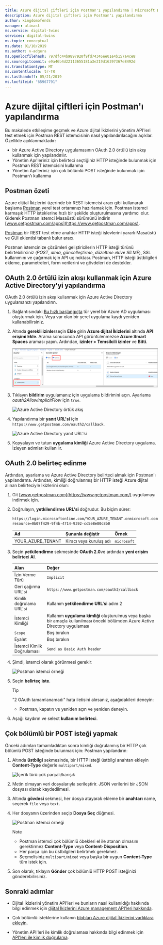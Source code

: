 ```yaml
---
title: Azure dijital çiftleri için Postman'ı yapılandırma | Microsoft Docs
description: Azure dijital çiftleri için Postman'ı yapılandırma
author: kingdomofends
manager: alinast
ms.service: digital-twins
services: digital-twins
ms.topic: conceptual
ms.date: 01/10/2019
ms.author: v-adgera
ms.openlocfilehash: 797dfc44b9897920f9fd74346ee01e4b157a4ce8
ms.sourcegitcommit: e9a46b4d22113655181a3e219d16397367e8492d
ms.translationtype: MT
ms.contentlocale: tr-TR
ms.lasthandoff: 05/21/2019
ms.locfileid: "65967791"
---
```

# <a name="how-to-configure-postman-for-azure-digital-twins"></a>Azure dijital çiftleri için Postman'ı yapılandırma

Bu makalede etkileşime geçmek ve Azure dijital İkizlerini yönetim API'leri test etmek için Postman REST istemcisinin nasıl yapılandırılacağını açıklar. Özellikle açıklanmaktadır:

* bir Azure Active Directory uygulamasının OAuth 2.0 örtülü izin akışı kullanmak için yapılandırılır.
* Yönetim Apı'leriniz için belirteci seçtiğiniz HTTP isteğinde bulunmak için Postman REST istemcisini kullanma
* Yönetim Apı'leriniz için çok bölümlü POST isteğinde bulunmak için Postman'ı kullanma

## <a name="postman-summary"></a>Postman özeti

Azure dijital İkizlerini üzerinde bir REST istemcisi aracı gibi kullanarak başlama [Postman](https://www.getpostman.com/) yerel test ortamınızı hazırlamak için. Postman istemci karmaşık HTTP isteklerine hızlı bir şekilde oluşturulmasına yardımcı olur. Giderek Postman istemci Masaüstü sürümünü indirin [www.getpostman.com/apps](https://www.getpostman.com/apps).

[Postman](https://www.getpostman.com/) bir REST test etme anahtar HTTP isteği işlevlerini yararlı Masaüstü ve GUI eklentisi tabanlı bulur aracı. 

Postman istemcinize çözümleri geliştiricilerin HTTP isteği türünü belirtebilirsiniz (*POST*, *alma*, *güncelleştirme*, *düzeltme eki*ve  *SİLME*), SSL kullanımını ve çağırmak için API uç noktası. Postman, HTTP isteği üstbilgileri ekleme, parametreleri, form verilerini ve gövdeleri de destekler.

## <a name="configure-azure-active-directory-to-use-the-oauth-20-implicit-grant-flow"></a>OAuth 2.0 örtülü izin akışı kullanmak için Azure Active Directory'yi yapılandırma

OAuth 2.0 örtülü izin akışı kullanmak için Azure Active Directory uygulamanızı yapılandırın.

1. Bağlantısındaki [Bu hızlı başlangıçta](https://docs.microsoft.com/azure/active-directory/develop/quickstart-v1-integrate-apps-with-azure-ad) tür yerel bir Azure AD uygulaması oluşturmak için. Veya var olan bir yerel uygulama kaydı yeniden kullanabilirsiniz.

1. Altında **gerekli izinler**seçin **Ekle** girin **Azure dijital İkizlerini** altında **API erişimi Ekle**. Arama sonucunda API görüntülenmezse **Azure Smart Spaces** araması yapın. Ardından, **izinler > Temsilcili izinler** ve **Bitti**.

    ![Azure Active Directory Uygulama kayıtları API ekleme](../../includes/media/digital-twins-permissions/aad-app-req-permissions.png)

1. Tıklayın **bildirim** uygulamanız için uygulama bildirimini açın. Ayarlama *oauth2AllowImplicitFlow* için `true`.

      ![Azure Active Directory örtük akış][1]

1. Yapılandırma bir **yanıt URL'si** için `https://www.getpostman.com/oauth2/callback`.

      ![Azure Active Directory yanıt URL'si][2]

1. Kopyalayın ve tutun **uygulama kimliği** Azure Active Directory uygulama. İzleyen adımları kullanılır.

## <a name="obtain-an-oauth-20-token"></a>OAuth 2.0 belirteç edinme

Ardından, ayarlama ve Azure Active Directory belirteci almak için Postman'ı yapılandırma. Ardından, kimliği doğrulanmış bir HTTP isteği Azure dijital alınan belirteciyle İkizlerini olun:

1. Git [www.getpostman.com](https://www.getpostman.com/) uygulamayı indirmek için.
1. Doğrulayın, **yetkilendirme URL'si** doğrudur. Bu biçim sürer:

    ```plaintext
    https://login.microsoftonline.com/YOUR_AZURE_TENANT.onmicrosoft.com/oauth2/authorize?resource=0b07f429-9f4b-4714-9392-cc5e8e80c8b0
    ```

    | Ad  | Şununla değiştir | Örnek |
    |---------|---------|---------|
    | YOUR_AZURE_TENANT | Kiracı veya kuruluş adı | `microsoft` |

1. Seçin **yetkilendirme** sekmesinde **OAuth 2.0**ve ardından **yeni erişim belirteci Al**.

    | Alan  | Değer |
    |---------|---------|
    | İzin Verme Türü | `Implicit` |
    | Geri çağırma URL'si | `https://www.getpostman.com/oauth2/callback` |
    | Kimlik doğrulama URL'si | Kullanım **yetkilendirme URL'si** adım 2 |
    | İstemci Kimliği | Kullanım **uygulama kimliği** oluşturulmuş veya başka bir amaçla kullanılması önceki bölümden Azure Active Directory uygulaması |
    | `Scope` | Boş bırakın |
    | Eyalet | Boş bırakın |
    | İstemci Kimlik Doğrulaması | `Send as Basic Auth header` |

1. Şimdi, istemci olarak görünmesi gerekir:

   ![Postman istemci örneği][3]

1. Seçin **belirteç iste**.

    >[!TIP]
    >"2 OAuth tamamlanamadı" hata iletisini alırsanız, aşağıdakileri deneyin:
    > * Postman, kapatın ve yeniden açın ve yeniden deneyin.
  
1. Aşağı kaydırın ve select **kullanım belirteci**.

<div id="multi"></div>

## <a name="make-a-multipart-post-request"></a>Çok bölümlü bir POST isteği yapmak

Önceki adımları tamamladıktan sonra kimliği doğrulanmış bir HTTP çok bölümlü POST isteğinde bulunmak için: Postman yapılandırın:

1. Altında **üstbilgi** sekmesinde, bir HTTP isteği üstbilgi anahtarı ekleyin **Content-Type** değerle `multipart/mixed`.

   ![İçerik türü çok parçalı/karışık][4]

1. Metin olmayan veri dosyalarıyla serileştirir. JSON verilerini bir JSON dosyası olarak kaydedilmesi.
1. Altında **gövdesi** sekmesi, her dosya atayarak ekleme bir **anahtarı** name, seçerek `file` veya `text`.
1. Her dosyanın üzerinden seçip **Dosya Seç** düğmesi.

   ![Postman istemci örneği][5]

   >[!NOTE]
   > * Postman istemci çok bölümlü öbekleri el ile atanan olmasını gerektirmez **Content-Type** veya **Content-Disposition**.
   > * Her parça için bu üstbilgileri belirtmek gerekmez.
   > * Seçmelisiniz `multipart/mixed` veya başka bir uygun **Content-Type** tüm istek için.

1. Son olarak, tıklayın **Gönder** çok bölümlü HTTP POST isteğinizi gönderebilirsiniz.

## <a name="next-steps"></a>Sonraki adımlar

- Dijital İkizlerini yönetim API'leri ve bunların nasıl kullanıldığı hakkında bilgi edinmek için [dijital İkizlerini Azure management API'leri hakkında](how-to-navigate-apis.md).

- Çok bölümlü isteklerine kullanın [blobları Azure dijital İkizlerini varlıklara ekleyin](./how-to-add-blobs.md).

- Yönetim API'leri ile kimlik doğrulaması hakkında bilgi edinmek için [API'leri ile kimlik doğrulama](./security-authenticating-apis.md).

<!-- Images -->
[1]: media/how-to-configure-postman/implicit-flow.png
[2]: media/how-to-configure-postman/reply-url.png
[3]: media/how-to-configure-postman/postman-oauth-token.png
[4]: media/how-to-configure-postman/content-type.png
[5]: media/how-to-configure-postman/form-body.png